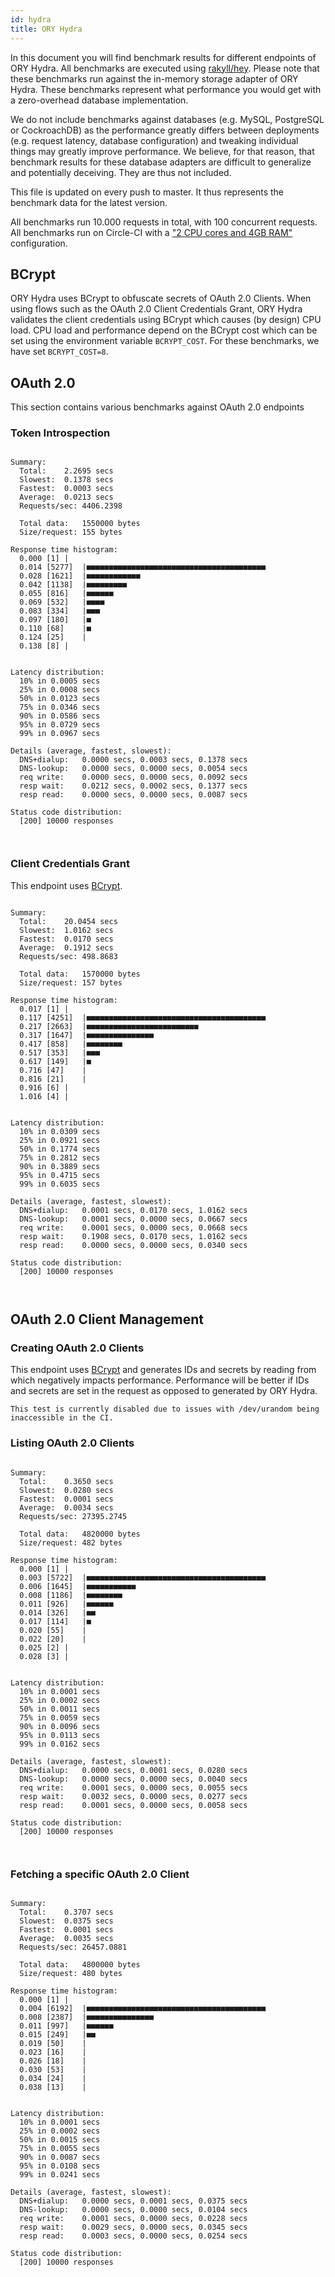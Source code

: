 ```yaml
---
id: hydra
title: ORY Hydra
---
```


In this document you will find benchmark results for different endpoints of ORY
Hydra. All benchmarks are executed using
[rakyll/hey](https://github.com/rakyll/hey). Please note that these benchmarks
run against the in-memory storage adapter of ORY Hydra. These benchmarks
represent what performance you would get with a zero-overhead database
implementation.

We do not include benchmarks against databases (e.g. MySQL, PostgreSQL or
CockroachDB) as the performance greatly differs between deployments (e.g.
request latency, database configuration) and tweaking individual things may
greatly improve performance. We believe, for that reason, that benchmark results
for these database adapters are difficult to generalize and potentially
deceiving. They are thus not included.

This file is updated on every push to master. It thus represents the benchmark
data for the latest version.

All benchmarks run 10.000 requests in total, with 100 concurrent requests. All
benchmarks run on Circle-CI with a
["2 CPU cores and 4GB RAM"](https://support.circleci.com/hc/en-us/articles/360000489307-Why-do-my-tests-take-longer-to-run-on-CircleCI-than-locally-)
configuration.

## BCrypt

ORY Hydra uses BCrypt to obfuscate secrets of OAuth 2.0 Clients. When using
flows such as the OAuth 2.0 Client Credentials Grant, ORY Hydra validates the
client credentials using BCrypt which causes (by design) CPU load. CPU load and
performance depend on the BCrypt cost which can be set using the environment
variable `BCRYPT_COST`. For these benchmarks, we have set `BCRYPT_COST=8`.

## OAuth 2.0

This section contains various benchmarks against OAuth 2.0 endpoints

### Token Introspection

```

Summary:
  Total:	2.2695 secs
  Slowest:	0.1378 secs
  Fastest:	0.0003 secs
  Average:	0.0213 secs
  Requests/sec:	4406.2398

  Total data:	1550000 bytes
  Size/request:	155 bytes

Response time histogram:
  0.000 [1]	|
  0.014 [5277]	|■■■■■■■■■■■■■■■■■■■■■■■■■■■■■■■■■■■■■■■■
  0.028 [1621]	|■■■■■■■■■■■■
  0.042 [1138]	|■■■■■■■■■
  0.055 [816]	|■■■■■■
  0.069 [532]	|■■■■
  0.083 [334]	|■■■
  0.097 [180]	|■
  0.110 [68]	|■
  0.124 [25]	|
  0.138 [8]	|


Latency distribution:
  10% in 0.0005 secs
  25% in 0.0008 secs
  50% in 0.0123 secs
  75% in 0.0346 secs
  90% in 0.0586 secs
  95% in 0.0729 secs
  99% in 0.0967 secs

Details (average, fastest, slowest):
  DNS+dialup:	0.0000 secs, 0.0003 secs, 0.1378 secs
  DNS-lookup:	0.0000 secs, 0.0000 secs, 0.0054 secs
  req write:	0.0000 secs, 0.0000 secs, 0.0092 secs
  resp wait:	0.0212 secs, 0.0002 secs, 0.1377 secs
  resp read:	0.0000 secs, 0.0000 secs, 0.0087 secs

Status code distribution:
  [200]	10000 responses



```

### Client Credentials Grant

This endpoint uses [BCrypt](#bcrypt).

```

Summary:
  Total:	20.0454 secs
  Slowest:	1.0162 secs
  Fastest:	0.0170 secs
  Average:	0.1912 secs
  Requests/sec:	498.8683

  Total data:	1570000 bytes
  Size/request:	157 bytes

Response time histogram:
  0.017 [1]	|
  0.117 [4251]	|■■■■■■■■■■■■■■■■■■■■■■■■■■■■■■■■■■■■■■■■
  0.217 [2663]	|■■■■■■■■■■■■■■■■■■■■■■■■■
  0.317 [1647]	|■■■■■■■■■■■■■■■
  0.417 [858]	|■■■■■■■■
  0.517 [353]	|■■■
  0.617 [149]	|■
  0.716 [47]	|
  0.816 [21]	|
  0.916 [6]	|
  1.016 [4]	|


Latency distribution:
  10% in 0.0309 secs
  25% in 0.0921 secs
  50% in 0.1774 secs
  75% in 0.2812 secs
  90% in 0.3889 secs
  95% in 0.4715 secs
  99% in 0.6035 secs

Details (average, fastest, slowest):
  DNS+dialup:	0.0001 secs, 0.0170 secs, 1.0162 secs
  DNS-lookup:	0.0001 secs, 0.0000 secs, 0.0667 secs
  req write:	0.0001 secs, 0.0000 secs, 0.0668 secs
  resp wait:	0.1908 secs, 0.0170 secs, 1.0162 secs
  resp read:	0.0000 secs, 0.0000 secs, 0.0340 secs

Status code distribution:
  [200]	10000 responses



```

## OAuth 2.0 Client Management

### Creating OAuth 2.0 Clients

This endpoint uses [BCrypt](#bcrypt) and generates IDs and secrets by reading
from which negatively impacts performance. Performance will be better if IDs and
secrets are set in the request as opposed to generated by ORY Hydra.

```
This test is currently disabled due to issues with /dev/urandom being inaccessible in the CI.
```

### Listing OAuth 2.0 Clients

```

Summary:
  Total:	0.3650 secs
  Slowest:	0.0280 secs
  Fastest:	0.0001 secs
  Average:	0.0034 secs
  Requests/sec:	27395.2745

  Total data:	4820000 bytes
  Size/request:	482 bytes

Response time histogram:
  0.000 [1]	|
  0.003 [5722]	|■■■■■■■■■■■■■■■■■■■■■■■■■■■■■■■■■■■■■■■■
  0.006 [1645]	|■■■■■■■■■■■
  0.008 [1186]	|■■■■■■■■
  0.011 [926]	|■■■■■■
  0.014 [326]	|■■
  0.017 [114]	|■
  0.020 [55]	|
  0.022 [20]	|
  0.025 [2]	|
  0.028 [3]	|


Latency distribution:
  10% in 0.0001 secs
  25% in 0.0002 secs
  50% in 0.0011 secs
  75% in 0.0059 secs
  90% in 0.0096 secs
  95% in 0.0113 secs
  99% in 0.0162 secs

Details (average, fastest, slowest):
  DNS+dialup:	0.0000 secs, 0.0001 secs, 0.0280 secs
  DNS-lookup:	0.0000 secs, 0.0000 secs, 0.0040 secs
  req write:	0.0001 secs, 0.0000 secs, 0.0055 secs
  resp wait:	0.0032 secs, 0.0000 secs, 0.0277 secs
  resp read:	0.0001 secs, 0.0000 secs, 0.0058 secs

Status code distribution:
  [200]	10000 responses



```

### Fetching a specific OAuth 2.0 Client

```

Summary:
  Total:	0.3707 secs
  Slowest:	0.0375 secs
  Fastest:	0.0001 secs
  Average:	0.0035 secs
  Requests/sec:	26457.0881

  Total data:	4800000 bytes
  Size/request:	480 bytes

Response time histogram:
  0.000 [1]	|
  0.004 [6192]	|■■■■■■■■■■■■■■■■■■■■■■■■■■■■■■■■■■■■■■■■
  0.008 [2387]	|■■■■■■■■■■■■■■■
  0.011 [997]	|■■■■■■
  0.015 [249]	|■■
  0.019 [50]	|
  0.023 [16]	|
  0.026 [18]	|
  0.030 [53]	|
  0.034 [24]	|
  0.038 [13]	|


Latency distribution:
  10% in 0.0001 secs
  25% in 0.0002 secs
  50% in 0.0015 secs
  75% in 0.0055 secs
  90% in 0.0087 secs
  95% in 0.0108 secs
  99% in 0.0241 secs

Details (average, fastest, slowest):
  DNS+dialup:	0.0000 secs, 0.0001 secs, 0.0375 secs
  DNS-lookup:	0.0000 secs, 0.0000 secs, 0.0104 secs
  req write:	0.0001 secs, 0.0000 secs, 0.0228 secs
  resp wait:	0.0029 secs, 0.0000 secs, 0.0345 secs
  resp read:	0.0003 secs, 0.0000 secs, 0.0254 secs

Status code distribution:
  [200]	10000 responses



```
